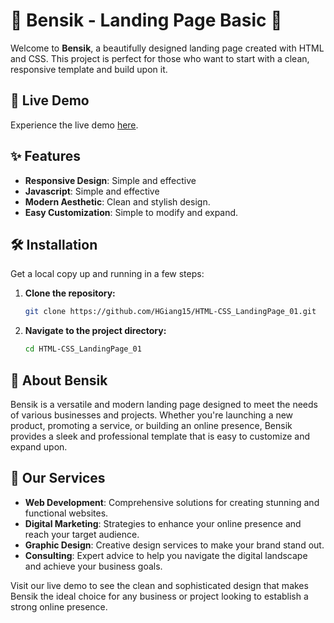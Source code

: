 # 🌟 Bensik - Landing Page Basic 🌟

Welcome to **Bensik**, a beautifully designed landing page created with HTML and CSS. This project is perfect for those who want to start with a clean, responsive template and build upon it.

## 🚀 Live Demo

Experience the live demo [here](https://hgiang15.github.io/HTML-CSS-JS_LandingPage_01/).

## ✨ Features

- **Responsive Design**: Simple and effective
- **Javascript**: Simple and effective
- **Modern Aesthetic**: Clean and stylish design.
- **Easy Customization**: Simple to modify and expand.

## 🛠️ Installation

Get a local copy up and running in a few steps:

1. **Clone the repository:**
   ```bash
   git clone https://github.com/HGiang15/HTML-CSS_LandingPage_01.git
   ```
2. **Navigate to the project directory:**
   ```bash
   cd HTML-CSS_LandingPage_01
   ```

## 🏢 About Bensik

Bensik is a versatile and modern landing page designed to meet the needs of various businesses and projects. Whether you're launching a new product, promoting a service, or building an online presence, Bensik provides a sleek and professional template that is easy to customize and expand upon.

## 🌟 Our Services

- **Web Development**: Comprehensive solutions for creating stunning and functional websites.
- **Digital Marketing**: Strategies to enhance your online presence and reach your target audience.
- **Graphic Design**: Creative design services to make your brand stand out.
- **Consulting**: Expert advice to help you navigate the digital landscape and achieve your business goals.

Visit our live demo to see the clean and sophisticated design that makes Bensik the ideal choice for any business or project looking to establish a strong online presence.
